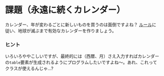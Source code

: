 # 課題（永遠に続くカレンダー）

カレンダー、年が変わるごとに新しいものを買うのは面倒ですよね？
[ルール](./rules/index.md)に従い、地球が滅ぶまで有効なカレンダーを作りましょう。

### ヒント
いろいろややこしいですが、最終的には（西暦、月）さえ入力すればカレンダーの`table`要素が生成されるようにプログラムしたいですよね～。あれ、これってクラスが使えるんじゃ...?